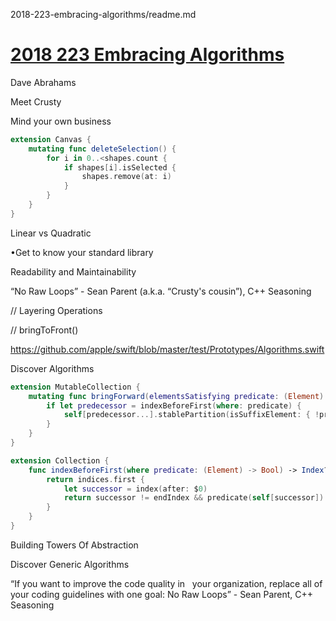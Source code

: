 


2018-223-embracing-algorithms/readme.md


# [2018 223 Embracing Algorithms](https://developer.apple.com/videos/play/wwdc2018/223)




Dave Abrahams

Meet Crusty

Mind your own business


```swift
extension Canvas {
    mutating func deleteSelection() {
        for i in 0..<shapes.count {
            if shapes[i].isSelected {
                shapes.remove(at: i)
            }
        }
    }
}
```


 Linear vs Quadratic



•Get to know your standard library

Readability and Maintainability


“No Raw Loops” - Sean Parent (a.k.a. “Crusty's cousin”), C++ Seasoning




// Layering Operations

// bringToFront()


https://github.com/apple/swift/blob/master/test/Prototypes/Algorithms.swift




Discover Algorithms

```swift
extension MutableCollection {
    mutating func bringForward(elementsSatisfying predicate: (Element) -> Bool) {
        if let predecessor = indexBeforeFirst(where: predicate) {
            self[predecessor...].stablePartition(isSuffixElement: { !predicate($0) })
        }
    }
}

extension Collection {
    func indexBeforeFirst(where predicate: (Element) -> Bool) -> Index? {
        return indices.first {
            let successor = index(after: $0)
            return successor != endIndex && predicate(self[successor])
        }
    }   
}
```


Building Towers Of Abstraction


Discover Generic Algorithms


“If you want to improve the code quality in   your organization, replace all of your coding guidelines with one goal:
No Raw Loops” - Sean Parent, C++ Seasoning

